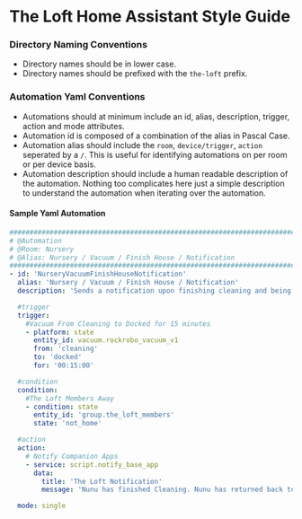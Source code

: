 # The Loft Home Assistant Style Guide

### Directory Naming Conventions

- Directory names should be in lower case.
- Directory names should be prefixed with the `the-loft` prefix.


### Automation Yaml Conventions

- Automations should at minimum include an id, alias, description, trigger, action and mode attributes.
- Automation id is composed of a combination of the alias in Pascal Case.
- Automation alias should include the `room`, `device/trigger`, `action` seperated by a `/`. This is useful for identifying automations on per room or per device basis. 
- Automation description should include a human readable description of the automation. Nothing too complicates here just a simple description to understand the automation when iterating over the automation.

#### Sample Yaml Automation

```yaml
######################################################################################################
# @Automation
# @Room: Nursery
# @Alias: Nursery / Vacuum / Finish House / Notification
######################################################################################################
- id: 'NurseryVacuumFinishHouseNotification'
  alias: 'Nursery / Vacuum / Finish House / Notification'
  description: 'Sends a notification upon finishing cleaning and being docked for 15 minutes.'

  #trigger
  trigger:
    #Vacuum From Cleaning to Docked for 15 minutes
    - platform: state
      entity_id: vacuum.rockrobo_vacuum_v1
      from: 'cleaning'
      to: 'docked'
      for: '00:15:00'

  #condition
  condition:
    #The Loft Members Away
    - condition: state
      entity_id: 'group.the_loft_members'
      state: 'not_home'

  #action
  action:
    # Notify Companion Apps
    - service: script.notify_base_app
      data:
        title: 'The Loft Notification'
        message: 'Nunu has finished Cleaning. Nunu has returned back to Dock.'

  mode: single
```